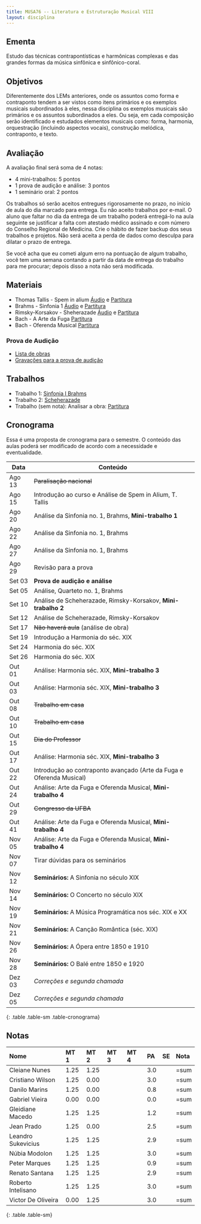 ```yaml
---
title: MUSA76 -- Literatura e Estruturação Musical VIII
layout: disciplina
---
```


## Ementa

Estudo das técnicas contrapontísticas e harmônicas complexas e das
grandes formas da música sinfônica e sinfônico-coral.

## Objetivos

Diferentemente dos LEMs anteriores, onde os assuntos como forma e
contraponto tendem a ser vistos como itens primários e os exemplos
musicais subordinados à eles, nessa disciplina os exemplos musicais
são primários e os assuntos subordinados a eles. Ou seja, em cada
composição serão identificado e estudados elementos musicais como:
forma, harmonia, orquestração (incluindo aspectos vocais), construção
melódica, contraponto, e texto.

## Avaliação

A avaliação final será soma de 4 notas:

  * 4 mini-trabalhos: 5 pontos
  * 1 prova de audição e análise: 3 pontos
  * 1 seminário oral: 2 pontos

Os trabalhos só serão aceitos entregues rigorosamente no prazo, no
início de aula do dia marcado para entrega. Eu não aceito trabalhos
por e-mail. O aluno que faltar no dia da entrega de um trabalho poderá
entregá-lo na aula seguinte se justificar a falta com atestado médico
assinado e com número do Conselho Regional de Medicina. Crie o hábito
de fazer backup dos seus trabalhos e projetos. Não será aceita a perda
de dados como desculpa para dilatar o prazo de entrega.

Se você acha que eu cometi algum erro na pontuação de algum trabalho,
você tem uma semana contando a partir da data de entrega do trabalho
para me procurar; depois disso a nota não será modificada.

## Materiais

- Thomas Tallis - Spem in alium [Áudio][1] e [Partitura][2]
- Brahms - Sinfonia 1 [Áudio][3] e [Partitura][4]
- Rimsky-Korsakov - Sheherazade [Áudio][5] e [Partitura][6]
- Bach - A Arte da Fuga [Partitura][8]
- Bach - Oferenda Musical [Partitura][10]

### Prova de Audição

- [Lista de obras](/pedro/lista-prova-audicao-lem8/)
- [Gravações para a prova de audição][11]


<!--
- Bach - A Arte da Fuga [Áudio][7] e [Partitura][8]
- Bach - Oferenda Musical [Áudio][9] e [Partitura][10]
-->


## Trabalhos

- Trabalho 1: [Sinfonia I Brahms](/pedro/trabalho-brahms/)
- Trabalho 2: [Scheherazade](/pedro/trabalho-scheherazade/)
- Trabalho (sem nota): Analisar a obra: [Partitura][12]

<!--
- Trabalho 3: [Fuga](/pedro/trabalho-fuga/)
-->

## Cronograma

Essa é uma proposta de cronograma para o semestre. O conteúdo das
aulas poderá ser modificado de acordo com a necessidade e
eventualidade.

| Data   | Conteúdo                                                             |
| -----  | ---                                                                  |
| Ago 13 | <del>Paralisação nacional</del>                                      |
| Ago 15 | Introdução ao curso e Análise de Spem in Alium, T. Tallis            |
| Ago 20 | Análise da Sinfonia no. 1, Brahms, **Mini-trabalho 1**               |
| Ago 22 | Análise da Sinfonia no. 1, Brahms                                    |
| Ago 27 | Análise da Sinfonia no. 1, Brahms                                    |
| Ago 29 | Revisão para a prova                                                 |
| Set 03 | **Prova de audição e análise**                                       |
| Set 05 | Análise, Quarteto no. 1, Brahms                                      |
| Set 10 | Análise de Scheherazade, Rimsky-Korsakov, **Mini-trabalho 2**        |
| Set 12 | Análise de Scheherazade, Rimsky-Korsakov                             |
| Set 17 | <del>Não haverá aula</del> (análise de obra)                         |
| Set 19 | Introdução a Harmonia do séc. XIX                                    |
| Set 24 | Harmonia do séc. XIX                                                 |
| Set 26 | Harmonia do séc. XIX                                                 |
| Out 01 | Análise: Harmonia séc. XIX, **Mini-trabalho 3**                      |
| Out 03 | Análise: Harmonia séc. XIX, **Mini-trabalho 3**                      |
| Out 08 | <del>Trabalho em casa</del>                                          |
| Out 10 | <del>Trabalho em casa</del>                                          |
| Out 15 | <del>Dia do Professor</del>                                          |
| Out 17 | Análise: Harmonia séc. XIX, **Mini-trabalho 3**                      |
| Out 22 | Introdução ao contraponto avançado (Arte da Fuga e Oferenda Musical) |
| Out 24 | Análise: Arte da Fuga e Oferenda Musical,  **Mini-trabalho 4**       |
| Out 29 | <del>Congresso da UFBA</del>                                         |
| Out 41 | Análise: Arte da Fuga e Oferenda Musical,  **Mini-trabalho 4**       |
| Nov 05 | Análise: Arte da Fuga e Oferenda Musical,  **Mini-trabalho 4**       |
| Nov 07 | Tirar dúvidas para os seminários                                     |
| Nov 12 | **Seminários:** A Sinfonia no século XIX                             |
| Nov 14 | **Seminários:** O Concerto no século XIX                             |
| Nov 19 | **Seminários:** A Música Programática nos séc. XIX e XX              |
| Nov 21 | **Seminários:** A Canção Romântica (séc. XIX)                        |
| Nov 26 | **Seminários:** A Ópera entre 1850 e 1910                            |
| Nov 28 | **Seminários:** O Balé entre 1850 e 1920                             |
| Dez 03 | *Correções e segunda chamada*                                        |
| Dez 05 | *Correções e segunda chamada*                                        |
{: .table .table-sm .table-cronograma}


## Notas

| Nome               | MT 1 | MT 2 | MT 3 | MT 4 | PA  | SE | Nota |
| :----------------- | :-   | :-   | :-   | :-   | :-  | :- | :--- |
| Cleiane Nunes      | 1.25 | 1.25 |      |      | 3.0 |    | =sum |
| Cristiano Wilson   | 1.25 | 0.00 |      |      | 3.0 |    | =sum |
| Danilo Marins      | 1.25 | 0.00 |      |      | 0.8 |    | =sum |
| Gabriel Vieira     | 0.00 | 0.00 |      |      | 0.0 |    | =sum |
| Gleidiane Macedo   | 1.25 | 1.25 |      |      | 1.2 |    | =sum |
| Jean Prado         | 1.25 | 0.00 |      |      | 2.5 |    | =sum |
| Leandro Sukevicius | 1.25 | 1.25 |      |      | 2.9 |    | =sum |
| Núbia Modolon      | 1.25 | 1.25 |      |      | 3.0 |    | =sum |
| Peter Marques      | 1.25 | 1.25 |      |      | 0.9 |    | =sum |
| Renato Santana     | 1.25 | 1.25 |      |      | 2.9 |    | =sum |
| Roberto Intelisano | 1.25 | 1.25 |      |      | 3.0 |    | =sum |
| Victor De Oliveira | 0.00 | 1.25 |      |      | 3.0 |    | =sum |
{: .table .table-sm}


[1]: https://www.dropbox.com/s/8ysu9t77g5d0rcj/Spem%20in%20Alium%20-%20Audio.m4a?dl=0
[2]: https://www.dropbox.com/s/ip6ni4wun5ciigt/Spem%20in%20Alium%20-%20Partitura.pdf?dl=0
[3]: https://www.dropbox.com/s/dgqftf0c5hhbytf/Brahms%20-%20Sinfonia%201.m4a?dl=0
[4]: https://www.dropbox.com/s/9mh54tjm6bt8j7i/Brahms%20-%20Sinfonia%201.pdf?dl=0
[5]: https://www.dropbox.com/s/le8vrrys4s528ga/Rimsky-Korsakov%20-%20Sheherazade%20-%20Orquestra.m4a?dl=0
[6]: https://www.dropbox.com/s/z7yis1nxs72u38w/Rimsky-Korsakov%20-%20Sheherazade%20-%20Orquestra.pdf?dl=0
[7]: http://#
[8]: https://www.dropbox.com/s/vwjs88y43yh26sg/Bach%20-%20A%20Arte%20da%20Fuga.pdf?dl=0
[9]: http://#
[10]: https://www.dropbox.com/s/hu8awmglpq1yupp/Bach%20-%20Oferenda%20Musical.pdf?dl=0
[11]: https://www.dropbox.com/s/hdwdp46kf1t9bvn/Musicas%20Audicao.zip?dl=0
[12]: https://www.dropbox.com/s/opnarcabkgnc56w/musica.pdf?dl=0
